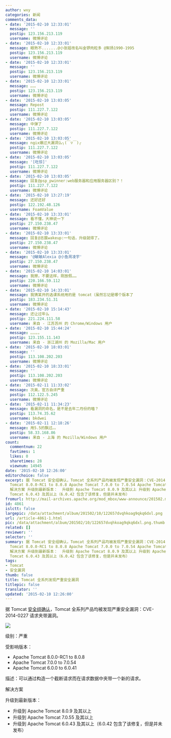 ```yaml
---
author: wxy
categories: 新闻
comments_data:
- date: '2015-02-10 12:33:01'
  message: ''
  postip: 123.156.213.119
  username: 微博评论
- date: '2015-02-10 12:33:01'
  message: 眼熟不.......@小张姐改名叫金锣肉粒多 @絮扬1990-1995
  postip: 123.156.213.119
  username: 微博评论
- date: '2015-02-10 12:33:01'
  message: ''
  postip: 123.156.213.119
  username: 微博评论
- date: '2015-02-10 12:33:01'
  message: 。。。
  postip: 123.156.213.119
  username: 微博评论
- date: '2015-02-10 13:03:05'
  message: Repost
  postip: 111.227.7.122
  username: 微博评论
- date: '2015-02-10 13:03:05'
  message: 中弹了
  postip: 111.227.7.122
  username: 微博评论
- date: '2015-02-10 13:03:05'
  message: ngix爆过大漏洞么╮(￣▽￣)╭
  postip: 111.227.7.122
  username: 微博评论
- date: '2015-02-10 13:03:05'
  message: '[吃惊]'
  postip: 111.227.7.122
  username: 微博评论
- date: '2015-02-10 13:03:05'
  message: 回复@psp_pwinner:web服务器和应用服务器区别？！
  postip: 111.227.7.122
  username: 微博评论
- date: '2015-02-10 13:27:19'
  message: 还好还好
  postip: 122.192.48.126
  username: FoamValue
- date: '2015-02-10 13:33:01'
  message: 看不懂，大神说一下
  postip: 27.150.238.47
  username: 微博评论
- date: '2015-02-10 13:33:01'
  message: 回复@志展wakeup:一句话，升级就得了。
  postip: 27.150.238.47
  username: 微博评论
- date: '2015-02-10 13:33:01'
  message: '@敏敏Alexia @小鱼周凌宇'
  postip: 27.150.238.47
  username: 微博评论
- date: '2015-02-10 14:03:01'
  message: 我擦，不要这样，刚放假……
  postip: 220.166.59.112
  username: 微博评论
- date: '2015-02-10 14:33:01'
  message: 我猜某开的选课系统用的是 tomcat（虽然忘记是哪个版本了
  postip: 183.234.51.31
  username: 微博评论
- date: '2015-02-10 15:14:43'
  message: 还让过年么
  postip: 221.224.111.58
  username: 来自 - 江苏苏州 的 Chrome/Windows 用户
- date: '2015-02-10 15:44:24'
  message: 。。。。。
  postip: 123.155.11.143
  username: 来自 - 浙江湖州 的 Mozilla/Mac 用户
- date: '2015-02-10 18:03:01'
  message: ''
  postip: 113.108.202.203
  username: 微博评论
- date: '2015-02-10 18:33:01'
  message: ''
  postip: 113.108.202.203
  username: 微博评论
- date: '2015-02-11 11:33:02'
  message: 次奥，官方自评严重
  postip: 112.122.5.245
  username: 微博评论
- date: '2015-02-11 11:34:23'
  message: 看漏洞的命名，是不是去年二月份的喵？
  postip: 113.74.35.62
  username: bkdwei
- date: '2015-02-11 12:18:26'
  message: 用5.5的飘过。。
  postip: 58.33.168.86
  username: 来自 - 上海 的 Mozilla/Windows 用户
count:
  commentnum: 22
  favtimes: 1
  likes: 0
  sharetimes: 28
  viewnum: 14945
date: '2015-02-10 12:26:00'
editorchoice: false
excerpt: 据 Tomcat 安全组确认，Tomcat 全系列产品均被发现严重安全漏洞：CVE-2014-0227 请求夹带漏洞。  级别：严重 受影响版本：  Apache
  Tomcat 8.0.0-RC1 to 8.0.8 Apache Tomcat 7.0.0 to 7.0.54 Apache Tomcat 6.0.0 to 6.0.41  描述：可以通过构造一个截断请求而在请求数据中夹带一个新的请求。
  解决方案 升级到最新版本：  升级到 Apache Tomcat 8.0.9 及其以上 升级到 Apache Tomcat 7.0.55 及其以上 升级到 Apache
  Tomcat 6.0.43 及其以上（6.0.42 包含了该修复，但是并未发布）
fromurl: http://mail-archives.apache.org/mod_mbox/www-announce/201502.mbox/%3C54D87A0F.7010400@apache.org%3E
id: 4861
islctt: false
largepic: /data/attachment/album/201502/10/122657dvqhkoag9qkq6dxl.png
url: /article-4861-1.html
pic: /data/attachment/album/201502/10/122657dvqhkoag9qkq6dxl.png.thumb.jpg
related: []
reviewer: ''
selector: ''
summary: 据 Tomcat 安全组确认，Tomcat 全系列产品均被发现严重安全漏洞：CVE-2014-0227 请求夹带漏洞。  级别：严重 受影响版本：  Apache
  Tomcat 8.0.0-RC1 to 8.0.8 Apache Tomcat 7.0.0 to 7.0.54 Apache Tomcat 6.0.0 to 6.0.41  描述：可以通过构造一个截断请求而在请求数据中夹带一个新的请求。
  解决方案 升级到最新版本：  升级到 Apache Tomcat 8.0.9 及其以上 升级到 Apache Tomcat 7.0.55 及其以上 升级到 Apache
  Tomcat 6.0.43 及其以上（6.0.42 包含了该修复，但是并未发布）
tags:
- Tomcat
- 安全漏洞
thumb: false
title: Tomcat 全系列发现严重安全漏洞
titlepic: false
translator: ''
updated: '2015-02-10 12:26:00'
---
```


据 Tomcat [安全组确认](http://mail-archives.apache.org/mod_mbox/www-announce/201502.mbox/%3C54D87A0F.7010400@apache.org%3E)，Tomcat 全系列产品均被发现严重安全漏洞：CVE-2014-0227 请求夹带漏洞。


![](/data/attachment/album/201502/10/122657dvqhkoag9qkq6dxl.png)


级别：严重


受影响版本：


* Apache Tomcat 8.0.0-RC1 to 8.0.8
* Apache Tomcat 7.0.0 to 7.0.54
* Apache Tomcat 6.0.0 to 6.0.41


描述：可以通过构造一个截断请求而在请求数据中夹带一个新的请求。


解决方案


升级到最新版本：


* 升级到 Apache Tomcat 8.0.9 及其以上
* 升级到 Apache Tomcat 7.0.55 及其以上
* 升级到 Apache Tomcat 6.0.43 及其以上（6.0.42 包含了该修复，但是并未发布）